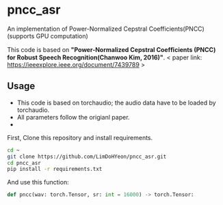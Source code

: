 # pncc_asr
An implementation of Power-Normalized Cepstral Coefficients(PNCC) (supports GPU computation)

This code is based on **"Power-Normalized Cepstral Coefﬁcients (PNCC) for Robust Speech Recognition(Chanwoo Kim, 2016)"**.
< paper link: https://ieeexplore.ieee.org/document/7439789 >


## Usage
- This code is based on torchaudio; the audio data have to be loaded by torchaudio.
- All parameters follow the origianl paper.
- 
First, Clone this repository and install requirements.
```bash
cd ~
git clone https://github.com/LimDoHYeon/pncc_asr.git
cd pncc_asr
pip install -r requirements.txt
```

And use this function:
```python
def pncc(wav: torch.Tensor, sr: int = 16000) -> torch.Tensor:
```

